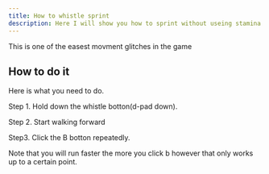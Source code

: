 ```yaml
---
title: How to whistle sprint
description: Here I will show you how to sprint without useing stamina in botw
---
```

This is one of the easest movment glitches in the game 

## How to do it
Here is what you need to do. 

Step 1. Hold down the whistle botton(d-pad down).

Step 2. Start walking forward

Step3. Click the B botton repeatedly.

Note that you will run faster the more you click b however that only works up to a certain point. 